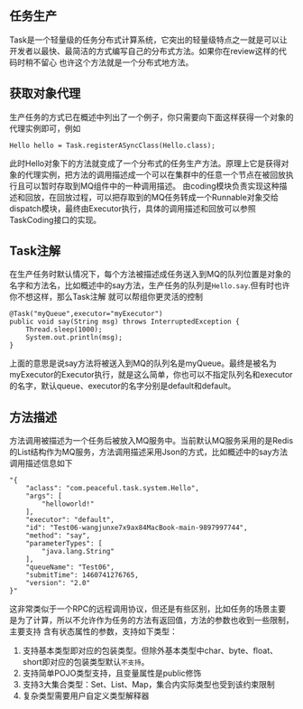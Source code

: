 任务生产
---------------

Task是一个轻量级的任务分布式计算系统，它突出的轻量级特点之一就是可以让开发者以最快、最简洁的方式编写自己的分布式方法。如果你在review这样的代码时稍不留心
也许这个方法就是一个分布式地方法。

## 获取对象代理

生产任务的方式已在概述中列出了一个例子，你只需要向下面这样获得一个对象的代理实例即可，例如

    Hello hello = Task.registerASyncClass(Hello.class);

此时Hello对象下的方法就变成了一个分布式的任务生产方法。原理上它是获得对象的代理实例，把方法的调用描述成一个可以在集群中的任意一个节点在被回放执行且可以暂时存取到MQ组件中的一种调用描述。
由coding模块负责实现这种描述和回放，在回放过程，可以把存取到的MQ任务转成一个Runnable对象交给dispatch模块，最终由Executor执行，具体的调用描述和回放可以参照TaskCoding接口的实现。


## Task注解

在生产任务时默认情况下，每个方法被描述成任务送入到MQ的队列位置是对象的名字和方法名，比如概述中的say方法，生产任务的队列是`Hello.say`.但有时也许你不想这样，那么Task注解
就可以帮组你更灵活的控制

    @Task("myQueue",executor="myExecutor")
    public void say(String msg) throws InterruptedException {
        Thread.sleep(1000);
        System.out.println(msg);
    }

上面的意思是说say方法将被送入到MQ的队列名是myQueue。最终是被名为myExecutor的Executor执行，就是这么简单，你也可以不指定队列名和executor的名字，默认queue、executor的名字分别是default和default。

## 方法描述

方法调用被描述为一个任务后被放入MQ服务中。当前默认MQ服务采用的是Redis的List结构作为MQ服务，方法调用描述采用Json的方式，比如概述中的say方法调用描述信息如下

```
"{
    "aclass": "com.peaceful.task.system.Hello",
    "args": [
        "helloworld!"
    ],
    "executor": "default",
    "id": "Test06-wangjunxe7x9ax84MacBook-main-9897997744",
    "method": "say",
    "parameterTypes": [
        "java.lang.String"
    ],
    "queueName": "Test06",
    "submitTime": 1460741276765,
    "version": "2.0"
}"
```

这非常类似于一个RPC的远程调用协议，但还是有些区别，比如任务的场景主要是为了计算，所以不允许作为任务的方法有返回值，方法的参数也收到一些限制，主要支持
含有状态属性的参数，支持如下类型：

1. 支持基本类型即对应的包装类型。但除外基本类型中char、byte、float、short即对应的包装类型默认`不支持`。
3. 支持简单POJO类型支持，且变量属性是public修饰
2. 支持3大集合类型：Set、List、Map，集合内实际类型也受到该约束限制
4. 复杂类型需要用户自定义类型解释器









